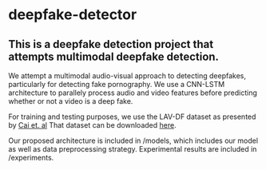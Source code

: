 # deepfake-detector

## This is a deepfake detection project that attempts multimodal deepfake detection. 
We attempt a multimodal audio-visual approach to detecting deepfakes, particularly for
detecting fake pornography. We use a CNN-LSTM architecture to parallely process audio 
and video features before predicting whether or not a video is a deep fake. 

For training and testing purposes, we use the LAV-DF dataset as presented by 
[Cai et. al](https://arxiv.org/pdf/2204.06228v2) That dataset can be downloaded
[here](https://drive.google.com/file/d/1-OQ-NDtdEyqHNLaZU1Lt9Upk5wVqfYJw/view?usp=sharing).

Our proposed architecture is included in /models, which includes our model as well as data
preprocessing strategy. Experimental results are included in /experiments.
